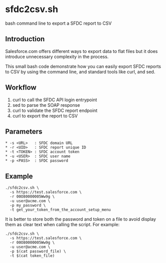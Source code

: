 # sfdc2csv.sh

bash command line to export a SFDC report to CSV

## Introduction

Salesforce.com offers different ways to export data to flat files but it does introduce unnecessary complexity in the process.

This small bash code demonstrate how you can easily export SFDC reports to CSV by using the command line, and standard tools like curl, and sed.

## Workflow

1. curl to call the SFDC API login entrypoint
2. sed to parse the SOAP response
3. curl to validate the SFDC report endpoint
4. curl to export the report to CSV

## Parameters
```
* -s <URL>   : SFDC domain URL
* -r <UID>   : SFDC report unique ID
* -t <TOKEN> : SFDC account token
* -u <USER>  : SFDC user name
* -p <PASS>  : SFDC password
```
## Example
```
./sfdc2csv.sh \
  -s https://test.salesforce.com \
  -r 00O80000005Ww9g \
  -u user@acme.com \
  -p my_password \
  -t get_your_token_from_the_account_setup_menu
```  
It is better to store both the password and token on a file to avoid display them as clear text when calling the script. For example:
```
./sfdc2csv.sh \
  -s https://test.salesforce.com \
  -r 00O80000005Ww9g \
  -u user@acme.com \
  -p $(cat password_file) \
  -t $(cat token_file)
```
